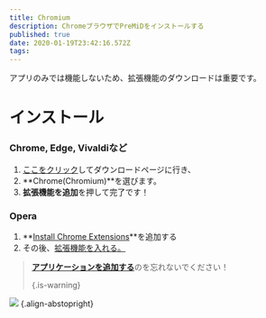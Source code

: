 ```yaml
---
title: Chromium
description: ChromeブラウザでPreMiDをインストールする
published: true
date: 2020-01-19T23:42:16.572Z
tags:
---
```


アプリのみでは機能しないため、拡張機能のダウンロードは重要です。

# インストール
### Chrome, Edge, Vivaldiなど
1. [ここをクリック](https://premid.app/downloads)してダウンロードページに行き、
2. **Chrome(Chromium)**を選びます。
3. **拡張機能を追加**を押して完了です！

### Opera
1. **[Install Chrome Extensions](https://addons.opera.com/en/extensions/details/install-chrome-extensions/)**を追加する
2. その後、[拡張機能を入れる。](https://premid.app/downloads)

> [**アプリケーションを追加する**](/install)のを忘れないでください！ 
> 
> {.is-warning}

![](https://img.icons8.com/color/2x/chrome.png) {.align-abstopright}